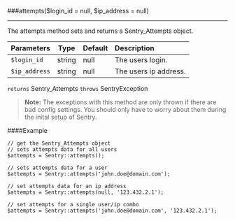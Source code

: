 <a id="attempts" href="#"></a>
###attempts($login_id = null, $ip_address = null)

----------

The attempts method sets and returns a Sentry_Attempts object.

Parameters                   | Type            | Default       | Description
:--------------------------- | :-------------: | :------------ | :--------------
`$login_id`                  | string          | null          | The users login.
`$ip_address`                | string          | null          | The users ip address.

`returns` Sentry_Attempts `throws` SentryException

> **Note:** The exceptions with this method are only thrown if there are bad config settings. You should only have to worry about them during the inital setup of Sentry.

####Example

	// get the Sentry_Attempts object
	// sets attempts data for all users
	$attempts = Sentry::attempts();

	// sets attempts data for a user
	$attempts = Sentry::attempts('john.doe@domain.com');

	// set attempts data for an ip address
	$attempts = Sentry::attempts(null, '123.432.2.1');

	// set attempts for a single user/ip combo
	$attempts = Sentry::attempts('john.doe@domain.com', '123.432.2.1');
